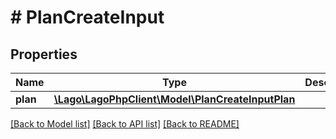 # # PlanCreateInput

## Properties

Name | Type | Description | Notes
------------ | ------------- | ------------- | -------------
**plan** | [**\Lago\LagoPhpClient\Model\PlanCreateInputPlan**](PlanCreateInputPlan.md) |  |

[[Back to Model list]](../../README.md#models) [[Back to API list]](../../README.md#endpoints) [[Back to README]](../../README.md)
